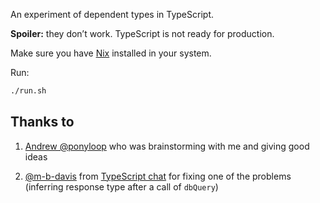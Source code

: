 An experiment of dependent types in TypeScript.

**Spoiler:** they don’t work. TypeScript is not ready for production.

Make sure you have [Nix](https://nixos.org/nix/) installed in your system.

Run:

``` sh
./run.sh
```

## Thanks to

1. [Andrew @ponyloop](https://github.com/ponyloop)
   who was brainstorming with me and giving good ideas

2. [@m-b-davis](https://github.com/m-b-davis) from
   [TypeScript chat](https://app.element.io/#/room/#typescript:matrix.org/$161270868411548KHNMQ:gitter.im)
   for fixing one of the problems
   (inferring response type after a call of `dbQuery`)
